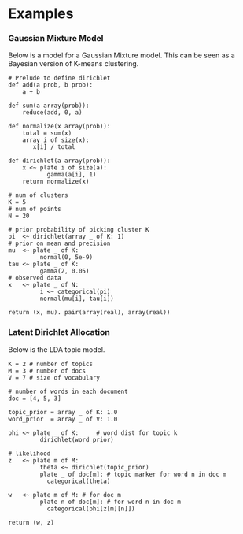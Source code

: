 # Examples

### Gaussian Mixture Model

Below is a model for a Gaussian Mixture model. This can be seen
as a Bayesian version of K-means clustering.

````nohighlight
# Prelude to define dirichlet
def add(a prob, b prob):
    a + b

def sum(a array(prob)):
    reduce(add, 0, a)

def normalize(x array(prob)):
    total = sum(x)
    array i of size(x):
       x[i] / total

def dirichlet(a array(prob)):
    x <~ plate i of size(a):
           gamma(a[i], 1)
    return normalize(x)

# num of clusters
K = 5
# num of points
N = 20

# prior probability of picking cluster K
pi  <~ dirichlet(array _ of K: 1)
# prior on mean and precision
mu  <~ plate _ of K:
         normal(0, 5e-9)
tau <~ plate _ of K:
         gamma(2, 0.05)
# observed data
x   <~ plate _ of N:
         i <~ categorical(pi)
         normal(mu[i], tau[i])

return (x, mu). pair(array(real), array(real))
````

### Latent Dirichlet Allocation

Below is the LDA topic model.

````nohighlight
K = 2 # number of topics
M = 3 # number of docs
V = 7 # size of vocabulary

# number of words in each document
doc = [4, 5, 3]

topic_prior = array _ of K: 1.0
word_prior  = array _ of V: 1.0

phi <~ plate _ of K:     # word dist for topic k
         dirichlet(word_prior)

# likelihood
z   <~ plate m of M:
         theta <~ dirichlet(topic_prior)
         plate _ of doc[m]: # topic marker for word n in doc m
           categorical(theta)

w   <~ plate m of M: # for doc m
         plate n of doc[m]: # for word n in doc m
           categorical(phi[z[m][n]])

return (w, z)
````
